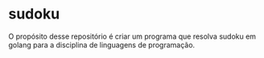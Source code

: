 # sudoku
O propósito desse repositório é criar um programa que resolva sudoku em golang para a disciplina de linguagens de programação.
